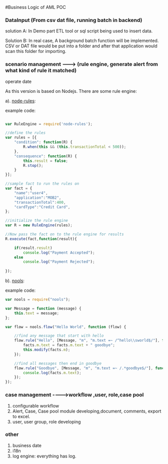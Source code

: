 #Business Logic of AML POC



### DataInput (From csv dat file, running batch in backend)

solution A: In Demo part ETL tool or sql script being used to insert data.

Solution B: In real case, A background batch function will be implemented.
CSV or DAT file would be put into a folder and after that application would
scan this folder for importing.

### scenario management ---> (rule engine, generate alert from what kind of rule it matched)  

operate date

As this version is based on Nodejs. There are some rule engine:

a). [node-rules](https://github.com/mithunsatheesh/node-rules): 

example code: 

``` javascript

var RuleEngine = require('node-rules');

//define the rules
var rules = [{
	"condition": function(R) {
		R.when(this && (this.transactionTotal < 500));
	},
	"consequence": function(R) {
		this.result = false;
		R.stop();
	}
}];

//sample fact to run the rules on	
var fact = {
    "name":"user4",
    "application":"MOB2",
    "transactionTotal":400,
    "cardType":"Credit Card",
};

//initialize the rule engine
var R = new RuleEngine(rules);

//Now pass the fact on to the rule engine for results
R.execute(fact,function(result){ 

	if(result.result) 
		console.log("Payment Accepted"); 
	else 
		console.log("Payment Rejected");
	
});
```


b). [nools](https://github.com/doug-martin/nools): 

example code:

``` js
var nools = require("nools");

var Message = function (message) {
    this.text = message;
};

var flow = nools.flow("Hello World", function (flow) {

    //find any message that start with hello
    flow.rule("Hello", [Message, "m", "m.text =~ /^hello\\sworld$/"], function (facts) {
        facts.m.text = facts.m.text + " goodbye";
        this.modify(facts.m);
    });

    //find all messages then end in goodbye
    flow.rule("Goodbye", [Message, "m", "m.text =~ /.*goodbye$/"], function (facts) {
        console.log(facts.m.text);
    });
});
```



### case management ---->workflow ,user, role,case pool 

1. configurable workflow
2. Alert, Case, Case pool module developing,document, comments, export to excel.
3. user, user group, role developing

### other
1. business date 
2. i18n
3. log engine: everything has log.
